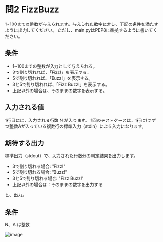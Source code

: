 # 問2 FizzBuzz

1~100までの整数が与えられます。与えられた数字に対し、下記の条件を満たすように出力してください。
ただし、main.pyはPEP8に準拠するように書いてください。

## 条件

- 1~100までの整数が入力として与えられる。
- 3で割り切れれば、「Fizz!」を表示する。
- 5で割り切れれば、「Buzz!」を表示する。
- 3と5で割り切れれば、「Fizz Buzz!」を表示する。
- 上記以外の場合は、そのままの数字を表示する。


## 入力される値
1行目には、入力される行数 N が入ります。
1回のテストケースは、1行に1つずつ整数Aが入っている複数行の標準入力（stdin）による入力になります。


## 期待する出力

標準出力（stdout）で、入力された行数分の判定結果を出力します。

- 3で割り切れる場合: "Fizz!"
- 5で割り切れる場合: "Buzz!"
- 3と5で割り切れる場合: "Fizz Buzz!"
- 上記以外の場合は：そのままの数字を出力する

と、出力。

## 条件
N、A は整数

![image](https://user-images.githubusercontent.com/84391804/156161264-88f50f1f-fc95-4441-a217-13e79f71904a.png)
